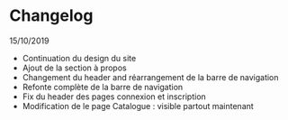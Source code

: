 # Changelog

15/10/2019

- Continuation du design du site
- Ajout de la section à propos
- Changement du header and réarrangement de la barre de navigation
- Refonte complète de la barre de navigation
- Fix du header des pages connexion et inscription
- Modification de le page Catalogue : visible partout maintenant
